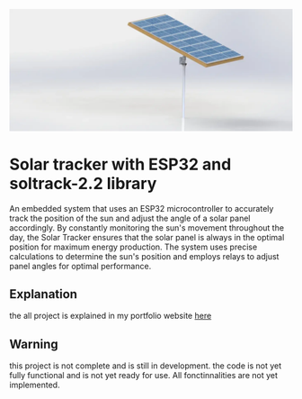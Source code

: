 ![Solar Tracker image](/img/solar_tracker_main.webp "Solar Tracker")

# Solar tracker with ESP32 and soltrack-2.2 library

An embedded system that uses an ESP32 microcontroller to accurately track the position of the sun and adjust the angle of a solar panel accordingly. By constantly monitoring the sun's movement throughout the day, the Solar Tracker ensures that the solar panel is always in the optimal position for maximum energy production. The system uses precise calculations to determine the sun's position and employs relays to adjust panel angles for optimal performance.

## Explanation

the all project is explained in my portfolio website [here](https://https://dwayneherzberg.com/solar-tracker)

## Warning

this project is not complete and is still in development. the code is not yet fully functional and is not yet ready for use. All fonctinnalities are not yet implemented.